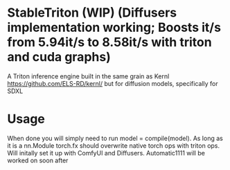 # StableTriton (WIP) (Diffusers implementation working; Boosts it/s from 5.94it/s to 8.58it/s with triton and cuda graphs)
A Triton inference engine built in the same grain as Kernl https://github.com/ELS-RD/kernl/ but for diffusion models, specifically for SDXL

# Usage
When done you will simply need to run model = compile(model). As long as it is a nn.Module torch.fx should overwrite native torch ops with triton ops. Will initally set it up with ComfyUI and Diffusers. Automatic1111 will be worked on soon after
